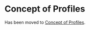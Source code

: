 # Concept of Profiles

Has been moved to [Concept of Profiles](../../ElementsApplicationPattern/ConceptOfProfiles/ConceptOfProfiles.md).
